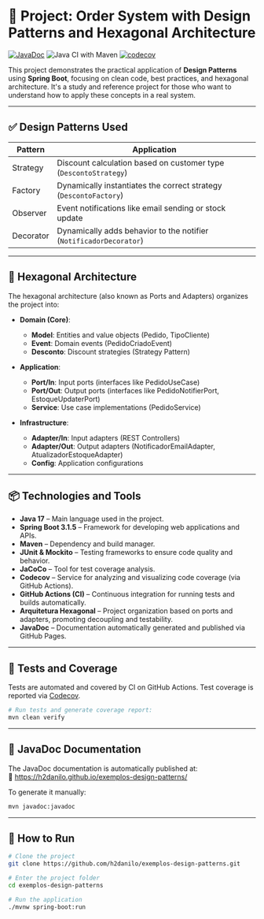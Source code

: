 # 🧠 Project: Order System with Design Patterns and Hexagonal Architecture

[![JavaDoc](https://img.shields.io/badge/docs-javadoc-blue.svg)](https://h2danilo.github.io/exemplos-design-patterns/)
![Java CI with Maven](https://github.com/h2danilo/exemplos-design-patterns/actions/workflows/build.yml/badge.svg)
[![codecov](https://codecov.io/gh/h2danilo/exemplos-design-patterns/branch/main/graph/badge.svg)](https://codecov.io/gh/h2danilo/exemplos-design-patterns)

This project demonstrates the practical application of **Design Patterns** using **Spring Boot**, focusing on clean code, best practices, and hexagonal architecture. It's a study and reference project for those who want to understand how to apply these concepts in a real system.

---

## ✅ Design Patterns Used

| Pattern     | Application                                                                 |
|------------|---------------------------------------------------------------------------|
| Strategy   | Discount calculation based on customer type (`DescontoStrategy`)      |
| Factory    | Dynamically instantiates the correct strategy (`DescontoFactory`)         |
| Observer   | Event notifications like email sending or stock update    |
| Decorator  | Dynamically adds behavior to the notifier (`NotificadorDecorator`) |

---

## 🧱 Hexagonal Architecture

The hexagonal architecture (also known as Ports and Adapters) organizes the project into:

- **Domain (Core)**: 
  - **Model**: Entities and value objects (Pedido, TipoCliente)
  - **Event**: Domain events (PedidoCriadoEvent)
  - **Desconto**: Discount strategies (Strategy Pattern)

- **Application**:
  - **Port/In**: Input ports (interfaces like PedidoUseCase)
  - **Port/Out**: Output ports (interfaces like PedidoNotifierPort, EstoqueUpdaterPort)
  - **Service**: Use case implementations (PedidoService)

- **Infrastructure**:
  - **Adapter/In**: Input adapters (REST Controllers)
  - **Adapter/Out**: Output adapters (NotificadorEmailAdapter, AtualizadorEstoqueAdapter)
  - **Config**: Application configurations

---

## 📦 Technologies and Tools

- **Java 17** – Main language used in the project.
- **Spring Boot 3.1.5** – Framework for developing web applications and APIs.
- **Maven** – Dependency and build manager.
- **JUnit & Mockito** – Testing frameworks to ensure code quality and behavior.
- **JaCoCo** – Tool for test coverage analysis.
- **Codecov** – Service for analyzing and visualizing code coverage (via GitHub Actions).
- **GitHub Actions (CI)** – Continuous integration for running tests and builds automatically.
- **Arquitetura Hexagonal** – Project organization based on ports and adapters, promoting decoupling and testability.
- **JavaDoc** – Documentation automatically generated and published via GitHub Pages.

---

## 🧪 Tests and Coverage

Tests are automated and covered by CI on GitHub Actions. Test coverage is reported via [Codecov](https://codecov.io/gh/h2danilo/exemplos-design-patterns).

```bash
# Run tests and generate coverage report:
mvn clean verify
```

---

## 📄 JavaDoc Documentation

The JavaDoc documentation is automatically published at:  
🔗 https://h2danilo.github.io/exemplos-design-patterns/

To generate it manually:

```bash
mvn javadoc:javadoc
```

---

## 🚀 How to Run

```bash
# Clone the project
git clone https://github.com/h2danilo/exemplos-design-patterns.git

# Enter the project folder
cd exemplos-design-patterns

# Run the application
./mvnw spring-boot:run
```
